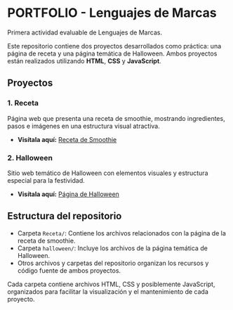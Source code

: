 # PORTFOLIO - Lenguajes de Marcas

Primera actividad evaluable de Lenguajes de Marcas.

Este repositorio contiene dos proyectos desarrollados como práctica: una página de receta y una página temática de Halloween. Ambos proyectos están realizados utilizando **HTML**, **CSS** y **JavaScript**.

## Proyectos

### 1. Receta

Página web que presenta una receta de smoothie, mostrando ingredientes, pasos e imágenes en una estructura visual atractiva.

- **Visítala aquí:** [Receta de Smoothie](https://rxy94.github.io/PORTFOLIO/Receta/smoothie.html)

### 2. Halloween

Sitio web temático de Halloween con elementos visuales y estructura especial para la festividad.

- **Visítala aquí:** [Página de Halloween](https://rxy94.github.io/PORTFOLIO/halloween/)

## Estructura del repositorio
- Carpeta `Receta/`: Contiene los archivos relacionados con la página de la receta de smoothie.
- Carpeta `halloween/`: Incluye los archivos de la página temática de Halloween.
- Otros archivos y carpetas del repositorio organizan los recursos y código fuente de ambos proyectos.

Cada carpeta contiene archivos HTML, CSS y posiblemente JavaScript, organizados para facilitar la visualización y el mantenimiento de cada proyecto.
